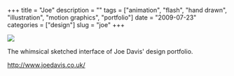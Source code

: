 +++
title = "Joe"
description = ""
tags = ["animation", "flash", "hand drawn", "illustration", "motion graphics", "portfolio"]
date = "2009-07-23"
categories = ["design"]
slug = "joe"
+++


 

  <div id="screens-thumbs" class="clearfix">
    <div class="txt-center" id="design-submission"><a href="http://www.joedavis.co.uk/"><img id='bluga-thumbnail-1840' class='bluga-thumbnail large' src='//konigi.com/media/bluga/
wt4a688be5cc942.jpg'/></a></div>  
  </div>   
<p>The whimsical sketched interface of Joe Davis' design portfolio.</p>
<p><a href="http://www.joedavis.co.uk/">http://www.joedavis.co.uk/</a></p>




